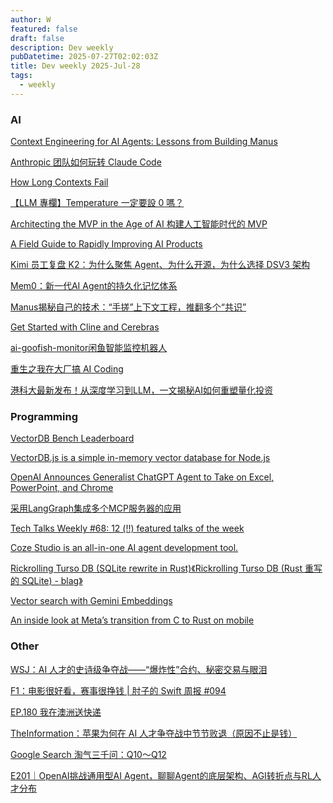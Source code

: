 ```yaml
---
author: W
featured: false
draft: false
description: Dev weekly
pubDatetime: 2025-07-27T02:02:03Z
title: Dev weekly 2025-Jul-28
tags:
  - weekly
---
```


### AI

[]()

[]()

[]()

[]()

[]()

[Context Engineering for AI Agents: Lessons from Building Manus](https://manus.im/blog/Context-Engineering-for-AI-Agents-Lessons-from-Building-Manus)

[]()

[Anthropic 团队如何玩转 Claude Code](https://mp.weixin.qq.com/s/7LFIIgeRfo6JdXwMp1otqw)

[How Long Contexts Fail](https://www.dbreunig.com/2025/06/22/how-contexts-fail-and-how-to-fix-them.html)

[]()

[【LLM 專欄】Temperature 一定要設 0 嗎？](https://axk51013.medium.com/llm-%E5%B0%88%E6%AC%84-temperature-%E4%B8%80%E5%AE%9A%E8%A6%81%E8%A8%AD-0-%E5%97%8E-52106a444424)

[Architecting the MVP in the Age of AI 构建人工智能时代的 MVP](https://readit.plus/a/x740u/architecting-mvp-AI)

[]()

[]()

[]()

[A Field Guide to Rapidly Improving AI Products](https://hamel.dev/blog/posts/field-guide/index.html)

[Kimi 员工复盘 K2：为什么聚焦 Agent、为什么开源，为什么选择 DSV3 架构](https://mp.weixin.qq.com/s/ZIIXB-2iPsnEWfrLF2f69Q)

[Mem0：新一代AI Agent的持久化记忆体系](https://mp.weixin.qq.com/s/1TUoquan8aCFx-aK6_J1-Q)

[Manus揭秘自己的技术：“手搓”上下文工程，推翻多个“共识”](https://mp.weixin.qq.com/s/tMWaXAC1KYLeyXFl6LzSTQ)

[Get Started with Cline and Cerebras](https://inference-docs.cerebras.ai/integrations/cline)

[ai-goofish-monitor闲鱼智能监控机器人](https://github.com/dingyufei615/ai-goofish-monitor)

[重生之我在大厂搞 AI Coding](https://www.zhihu.com/question/1930712114894431572/answer/1930973959412753056?s=09)

[港科大最新发布！从深度学习到LLM，一文揭秘AI如何重塑量化投资](https://mp.weixin.qq.com/s/nV2AhMcyTOHxDrMP2fJrvw)

### Programming

[]()

[VectorDB Bench Leaderboard](https://zilliz.com/vdbbench-leaderboard?dataset=vectorSearch)

[VectorDB.js is a simple in-memory vector database for Node.js](https://vectordbjs.themaximalist.com/)

[OpenAI Announces Generalist ChatGPT Agent to Take on Excel, PowerPoint, and Chrome](https://www.infoq.com/news/2025/07/openai-chatgpt-agents/)

[采用LangGraph集成多个MCP服务器的应用](https://mp.weixin.qq.com/s/xtx4eaCqyowhlEUUXDXIxg)

[Tech Talks Weekly #68: 12 (‼️) featured talks of the week](https://www.techtalksweekly.io/p/tech-talks-weekly-68-12-featured)

[Coze Studio is an all-in-one AI agent development tool. ](https://github.com/coze-dev/coze-studio)

[Rickrolling Turso DB (SQLite rewrite in Rust)《Rickrolling Turso DB (Rust 重写的 SQLite) - blag》](https://readit.plus/a/UFMAP/rickrolling-turso)

[Vector search with Gemini Embeddings](https://github.com/weaviate/recipes/blob/main/weaviate-features%2Fbring-your-own-vectors-and-multi-lingual%2Fvector_search_gemini_embeddings.ipynb)

[]()

[]()

[]()

[]()

[An inside look at Meta’s transition from C to Rust on mobile](https://engineering.fb.com/2025/07/01/developer-tools/an-inside-look-at-metas-transition-from-c-to-rust-on-mobile/)

[]()

[]()

[]()

[]()

### Other

[WSJ：AI 人才的史诗级争夺战——“爆炸性”合约、秘密交易与眼泪](https://mp.weixin.qq.com/s/wJfleVuTL5PqtXShz8eBqQ)

[F1：电影很好看，赛事很挣钱 | 肘子的 Swift 周报 #094](https://mp.weixin.qq.com/s/rurU2Xwb-ly7ZgHa-f-n9Q)

[EP.180 我在澳洲送快递](https://mp.weixin.qq.com/s/Oml24cBrEw4fQEhRU_a9xQ)

[TheInformation：苹果为何在 AI 人才争夺战中节节败退（原因不止是钱）](https://mp.weixin.qq.com/s/UcDW-p33oaxUISB7xKuf-g)

[Google Search 淘气三千问：Q10～Q12](https://yangwenbo.com/articles/google-search-3000q-10-12.html)

[E201｜OpenAI挑战通用型AI Agent，聊聊Agent的底层架构、AGI转折点与RL人才分布](https://www.xiaoyuzhoufm.com/episode/68842962c596672715f45f8d)

[]()

[]()

[]()

[]()

[]()

[]()

[]()

[]()

[]()

[]()

[]()

[]()

[]()

[]()

[]()

[]()

[]()

[]()

[]()

[]()

[]()

[]()

[]()

[]()

[]()

[]()
